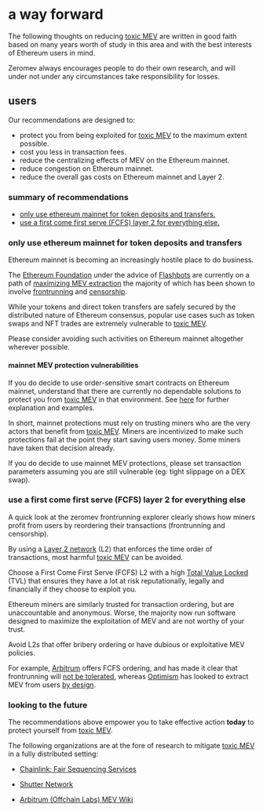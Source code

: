 # a way forward

The following thoughts on reducing [toxic MEV](/terms#toxic-mev) are written in good faith based on many years worth of study in this area and with the best interests of Ethereum users in mind.

Zeromev always encourages people to do their own research, and will under not under any circumstances take responsibility for losses.

## users

Our recommendations are designed to:

*   protect you from being exploited for [toxic MEV](/terms#toxic-mev) to the maximum extent possible.
*   cost you less in transaction fees.
*   reduce the centralizing effects of MEV on the Ethereum mainnet.
*   reduce congestion on Ethereum mainnet.
*   reduce the overall gas costs on Ethereum mainnet and Layer 2.

### summary of recommendations

*   [only use ethereum mainnet for token deposits and transfers.](#only-use-ethereum-mainnet-for-token-deposits-and-transfers)
*   [use a first come first serve (FCFS) layer 2 for everything else.](#use-a-first-come-first-serve-FCFS-layer-2-for-everything-else)

### only use ethereum mainnet for token deposits and transfers

Ethereum mainnet is becoming an increasingly hostile place to do business. 

The [Ethereum Foundation](https://ethereum.org) under the advice of [Flashbots](https://docs.flashbots.net) are currently on a path of [maximizing MEV extraction](https://ethresear.ch/t/mev-boost-merge-ready-flashbots-architecture/11177) the majority of which has been shown to involve [frontrunning](/terms#frontrunning) and [censorship](/terms#censorship).

While your tokens and direct token transfers are safely secured by the distributed nature of Ethereum consensus, popular use cases such as token swaps and NFT trades are extremely vulnerable to [toxic MEV](/terms#toxic-mev).

Please consider avoiding such activities on Ethereum mainnet altogether wherever possible. 

#### mainnet MEV protection vulnerabilities

If you do decide to use order-sensitive smart contracts on Ethereum mainnet, understand that there are currently no dependable solutions to protect you from [toxic MEV](/terms#toxic-mev) in that environment. See [here](https://twitter.com/pmcgoohanCrypto/status/1516410063665127425?s=20&t=4VdFCo4IjKztveeJuZAeyg) for further explanation and examples.

In short, mainnet protections must rely on trusting miners who are the very actors that benefit from [toxic MEV](/terms#toxic-mev). Miners are incentivized to make such protections fail at the point they start saving users money. Some miners have taken that decision already.

If you do decide to use mainnet MEV protections, please set transaction parameters assuming you are still vulnerable (eg: tight slippage on a DEX swap).

### use a first come first serve (FCFS) layer 2 for everything else

A quick look at the zeromev frontrunning explorer clearly shows how miners profit from users by reordering their transactions (frontrunning and censorship). 

By using a [Layer 2 network](https://ethereum.org/en/layer-2) (L2) that enforces the time order of transactions, most harmful [toxic MEV](/terms#toxic-mev) can be avoided.

Choose a First Come First Serve (FCFS) L2 with a high [Total Value Locked](https://l2beat.com) (TVL) that ensures they have a lot at risk reputationally, legally and financially if they choose to exploit you.

Ethereum miners are similarly trusted for transaction ordering, but are unaccountable and anonymous. Worse, the majority now run software designed to maximize the exploitation of MEV and are not worthy of your trust.

Avoid L2s that offer bribery ordering or have dubious or exploitative MEV policies. 

For example, [Arbitrum](https://portal.arbitrum.one/) offers FCFS ordering, and has made it clear that frontrunning will [not be tolerated](https://docs.ata.network/mev/solutions/mev-minimization-prevention/#arbitrum-by-offchain-labs), whereas [Optimism](https://www.optimism.io/) has looked to extract MEV from users [by design](https://ethresear.ch/t/mev-auction-auctioning-transaction-ordering-rights-as-a-solution-to-miner-extractable-value/6788).

### looking to the future

The recommendations above empower you to take effective action **today** to protect yourself from [toxic MEV](/terms#toxic-mev).

The following organizations are at the fore of research to mitigate [toxic MEV](/terms#toxic-mev) in a fully distributed setting:

*   [Chainlink: Fair Sequencing Services](https://blog.chain.link/chainlink-fair-sequencing-services-enabling-a-provably-fair-defi-ecosystem/)

*   [Shutter Network](https://shutter.ghost.io/)

*   [Arbitrum (Offchain Labs) MEV Wiki](https://www.mev.wiki/solutions/mev-minimization/arbitrum-offchain-labs)
